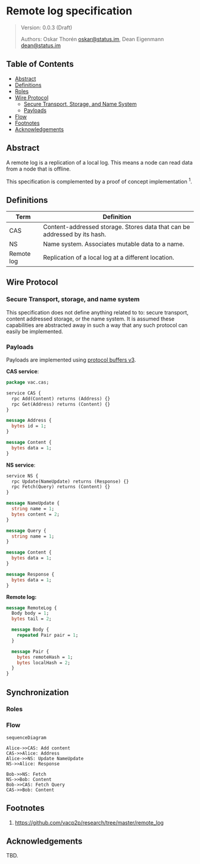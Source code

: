 # Remote log specification

> Version: 0.0.3 (Draft)
>
> Authors: Oskar Thorén oskar@status.im, Dean Eigenmann dean@status.im

## Table of Contents

- [Abstract](#abstract)
- [Definitions](#definitions)
- [Roles](#roles)
- [Wire Protocol](#wire-protocol)
    - [Secure Transport, Storage, and Name System](#secure-transport-storage-and-name-system)
    - [Payloads](#payloads)
- [Flow](#flow)
- [Footnotes](#footnotes)
- [Acknowledgements](#acknowledgements)

## Abstract

A remote log is a replication of a local log. This means a node can read data from a node that is offline.

This specification is complemented by a proof of concept implementation <sup>1</sup>.

## Definitions

| Term        | Definition                                                                                   |
| ----------- | --------------------------------------------------------------------------------------       |
| CAS         | Content-addressed storage. Stores data that can be addressed by its hash.                    |
| NS          | Name system. Associates mutable data to a name.                                              |
| Remote log  | Replication of a local log at a different location.                                          |

## Wire Protocol

### Secure Transport, storage, and name system

This specification does not define anything related to to: secure transport,
content addressed storage, or the name system. It is assumed these capabilities
are abstracted away in such a way that any such protocol can easily be
implemented.

<!-- TODO: Elaborate on properties required here. -->

### Payloads

Payloads are implemented using [protocol buffers v3](https://developers.google.com/protocol-buffers/).

**CAS service**:

```protobuf
package vac.cas;

service CAS {
  rpc Add(Content) returns (Address) {}
  rpc Get(Address) returns (Content) {}
}

message Address {
  bytes id = 1;
}

message Content {
  bytes data = 1;
}
```

**NS service**:

```protobuf
service NS {
  rpc Update(NameUpdate) returns (Response) {}
  rpc Fetch(Query) returns (Content) {}
}

message NameUpdate {
  string name = 1;
  bytes content = 2;
}

message Query {
  string name = 1;
}

message Content {
  bytes data = 1;
}

message Response {
  bytes data = 1;
}
```

<!-- XXX: Response and data type a bit weird, Ok/Err enum? -->
<!-- TODO: Do we want NameInit here? -->

**Remote log:**

```protobuf
message RemoteLog {
  Body body = 1;
  bytes tail = 2;

  message Body {
    repeated Pair pair = 1;
  }

  message Pair {
    bytes remoteHash = 1;
    bytes localHash = 2;
  }
}
```

<!-- TODO: Extend pair with (optional) data -->

## Synchronization

### Roles

### Flow

```mermaid
sequenceDiagram

Alice->>CAS: Add content
CAS->>Alice: Address
Alice->>NS: Update NameUpdate
NS->>Alice: Response

Bob->>NS: Fetch
NS->>Bob: Content
Bob->>CAS: Fetch Query
CAS->>Bob: Content
```

<!-- TODO: Actually in-line this sequence diagram -->


## Footnotes

1. <https://github.com/vacp2p/research/tree/master/remote_log>

## Acknowledgements

TBD.
